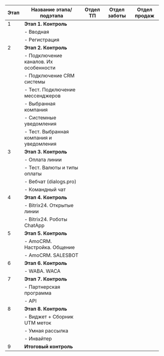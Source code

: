 
| Этап | Название этапа/подэтапа                  | Отдел ТП | Отдел заботы | Отдел продаж |
| ---- | ---------------------------------------- | -------- | ------------ | ------------ |
| 1    | **Этап 1. Контроль**                     |          |              |              |
|      | - Вводная                                |          |              |              |
|      | - Регистрация                            |          |              |              |
| 2    | **Этап 2. Контроль**                     |          |              |              |
|      | - Подключение каналов. Их особенности    |          |              |              |
|      | - Подключение CRM системы                |          |              |              |
|      | - Тест. Подключение мессенджеров         |          |              |              |
|      | - Выбранная компания                     |          |              |              |
|      | - Системные уведомления                  |          |              |              |
|      | - Тест. Выбранная компания и уведомления |          |              |              |
| 3    | **Этап 3. Контроль**                     |          |              |              |
|      | - Оплата линии                           |          |              |              |
|      | - Тест. Валюты и типы оплаты             |          |              |              |
|      | - Вебчат (dialogs.pro)                   |          |              |              |
|      | - Командный чат                          |          |              |              |
| 4    | **Этап 4. Контроль**                     |          |              |              |
|      | - Bitrix24. Открытые линии               |          |              |              |
|      | - Bitrix24. Роботы ChatApp               |          |              |              |
| 5    | **Этап 5. Контроль**                     |          |              |              |
|      | - AmoCRM. Настройка. Общение             |          |              |              |
|      | - AmoCRM. SALESBOT                       |          |              |              |
| 6    | **Этап 6. Контроль**                     |          |              |              |
|      | - WABA. WACA                             |          |              |              |
| 7    | **Этап 7. Контроль**                     |          |              |              |
|      | - Партнерская программа                  |          |              |              |
|      | - API                                    |          |              |              |
| 8    | **Этап 8. Контроль**                     |          |              |              |
|      | - Виджет + Сборник UTM меток             |          |              |              |
|      | - Умная рассылка                         |          |              |              |
|      | - Инвайтер                               |          |              |              |
| 9    | **Итоговый контроль**                    |          |              |              |